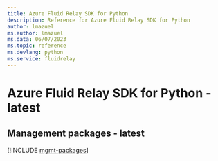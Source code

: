```yaml
---
title: Azure Fluid Relay SDK for Python
description: Reference for Azure Fluid Relay SDK for Python
author: lmazuel
ms.author: lmazuel
ms.data: 06/07/2023
ms.topic: reference
ms.devlang: python
ms.service: fluidrelay
---
```

# Azure Fluid Relay SDK for Python - latest

## Management packages - latest
[!INCLUDE [mgmt-packages](fluid-relay-mgmt-index.md)]